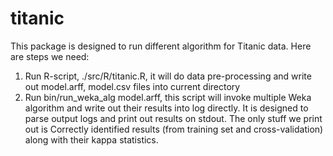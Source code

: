 titanic
=======

This package is designed to run different algorithm for Titanic data. Here are
steps we need:

1. Run R-script, ./src/R/titanic.R, it will do data pre-processing and write
   out model.arff, model.csv files into current directory
2. Run bin/run_weka_alg model.arff, this script will invoke multiple Weka
   algorithm and write out their results into log directly. It is designed to
   parse output logs and print out results on stdout. The only stuff we print
   out is Correctly identified results (from training set and cross-validation)
   along with their kappa statistics.

